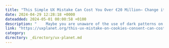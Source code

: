 ```yaml
---
title: "This Simple UX Mistake Can Cost You Over €20 Million— Change it ASAP!"
date: 2024-04-29 12:28:18 +0000
dateadded: 2024-05-01 00:00:58 +0100
description: "    Maybe you are unaware of the use of dark patterns on your website, but this simple mistake has already resulted in many companies being…  Continue reading on UX Planet »  "
link: "https://uxplanet.org/this-ux-mistake-on-cookies-consent-can-cost-you-over-20-million-change-it-asap-e7587205d4e4?source=rss----819cc2aaeee0---4"
category:
directory: _directory/ux-planet.md
---
```

